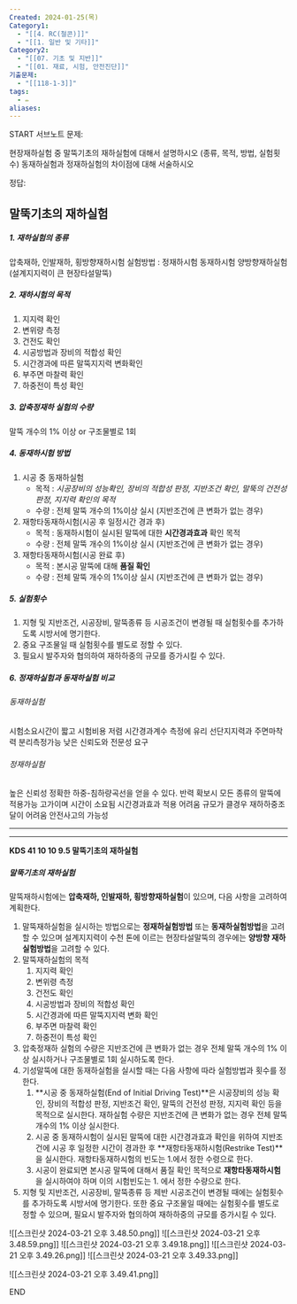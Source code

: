 ```yaml
---
Created: 2024-01-25(목)
Category1:
  - "[[4. RC(철콘)]]"
  - "[[1. 일반 및 기타]]"
Category2:
  - "[[07. 기초 및 지반]]"
  - "[[01. 재료, 시험, 안전진단]]"
기출문제:
  - "[[118-1-3]]"
tags:
  - ✏️
aliases:
---
```

START
서브노트
문제:  

현장재하실험 중 말뚝기초의 재하실험에 대해서 설명하시오
(종류, 목적, 방법, 실험횟수)
동재하실험과 정재하실험의 차이점에 대해 서술하시오

정답: 
## 말뚝기초의 재하실험 
##### 1. 재하실험의 종류
압축재하, 인발재하, 횡방향재하시험
실험방법 :
정재하시험 동재하시험 양방향재하실험(설계지지력이 큰 현장타설말뚝)
##### 2. 재하시험의 목적
1. 지지력 확인
2. 변위량 측정
3. 건전도 확인
4. 시공방법과 장비의 적합성 확인
5. 시간경과에 따른 말뚝지지력 변화확인
6. 부주면 마찰력 확인
7. 하중전이 특성 확인
##### 3. 압축정재하 실험의 수량
말뚝 개수의 1% 이상 or 구조물별로 1회
##### 4. 동재하시험 방법
1. 시공 중 동재하실험
	- 목적 : *시공장비의 성능확인, 장비의 적합성 판정, 지반조건 확인, 말뚝의 건전성 판정, 지지력 확인의 목적*
	- 수량 : 전체 말뚝 개수의 1%이상 실시 (지반조건에 큰 변화가 없는 경우)
2. 재항타동재하시험(시공 후 일정시간 경과 후)
	- 목적 : 동재하시험이 실시된 말뚝에 대한 **시간경과효과** 확인 목적
	- 수량 : 전체 말뚝 개수의 1%이상 실시 (지반조건에 큰 변화가 없는 경우)
3. 재항타동재하시험(시공 완료 후)
	- 목적 : 본시공 말뚝에 대해 **품질 확인**
	- 수량 : 전체 말뚝 개수의 1%이상 실시 (지반조건에 큰 변화가 없는 경우)
##### 5. 실험횟수
1. 지형 및 지반조건, 시공장비, 말뚝종류 등 시공조건이 변경될 때 실험횟수를 추가하도록 시방서에 명기한다.
2. 중요 구조물일 때 실험횟수를 별도로 정할 수 있다.
3. 필요시 발주자와 협의하여 재하하중의 규모를 증가시킬 수 있다.
##### 6. 정재하실험과 동재하실험 비교
###### 동재하실험
시험소요시간이 짧고 시험비용 저렴
시간경과계수 측정에 유리
선단지지력과 주면마착력 분리측정가능
낮은 신뢰도와 전문성 요구
###### 정재하실험
높은 신뢰성
정확한 하중-침하량곡선을 얻을 수 있다.
반력 확보시 모든 종류의 말뚝에 적용가능
고가이며 시간이 소요됨
시간경과효과 적용 어려움
규모가 클경우 재하하중조달이 어려움
안전사고의 가능성
***
***
**KDS 41 10 10 9.5 말뚝기초의 재하실험**
##### 말뚝기초의 재하실험
말뚝재하시험에는 **압축재하, 인발재하, 횡방향재하실험**이 있으며, 다음 사항을 고려하여 계획한다.
1. 말뚝재하실험을 실시하는 방법으로는 **정재하실험방법** 또는 **동재하실험방법**을 고려할 수 있으며 설계지지력이 수천 톤에 이르는 현장타설말뚝의 경우에는 **양방향 재하실험방법**을 고려할 수 있다.
2. 말뚝재하실험의 목적
	1. 지지력 확인
	2. 변위령 측정
	3. 건전도 확인
	4. 시공방법과 장비의 적합성 확인
	5. 시간경과에 따른 말뚝지지력 변화 확인
	6. 부주면 마찰력 확인
	7. 하중전이 특성 확인
3. 압축정재하 실험의 수량은 지반조건에 큰 변화가 없는 경우 전체 말뚝 개수의 1% 이상 실시하거나 구조물별로 1회 실시하도록 한다.
4. 기성말뚝에 대한 동재하실험을 실시할 때는 다음 사항에 따라 실험방법과 횟수를 정한다.
	1. **시공 중 동재하실험(End of Initial Driving Test)**은 시공장비의 성능 확인, 장비의 적합성 판정, 지반조건 확인, 말뚝의 건전성 판정, 지지력 확인 등을 목적으로 실시한다. 재하실험 수량은 지반조건에 큰 변화가 없는 경우 전체 말뚝 개수의 1% 이상 실시한다.
	2. 시공 중 동재하시험이 실시된 말뚝에 대한 시간경과효과 확인을 위하여 지반조건에 시공 후 일정한 시간이 경과한 후 **재항타동재하시험(Restrike Test)**을 실시한다. 재항타동재하시험의 빈도는 1.에서 정한 수령으로 한다.
	3. 시공이 완료되면 본시공 말뚝에 대해서 품질 확인 목적으로 **재항타동재하시험**을 실시하여야 하며 이의 시험빈도는 1. 에서 정한 수량으로 한다.
5. 지형 및 지반조건, 시공장비, 말뚝종류 등 제반 시공조건이 변경될 때에는 실험횟수를 추가하도록 시방서에 명기한다. 또한 중요 구조물일 때에는 실험횟수를 별도로 정할 수 있으며, 필요시 발주자와 협의하여 재하하중의 규모를 증가시킬 수 있다.


![[스크린샷 2024-03-21 오후 3.48.50.png]]
![[스크린샷 2024-03-21 오후 3.48.59.png]]
![[스크린샷 2024-03-21 오후 3.49.18.png]]
![[스크린샷 2024-03-21 오후 3.49.26.png]]
![[스크린샷 2024-03-21 오후 3.49.33.png]]

![[스크린샷 2024-03-21 오후 3.49.41.png]]
<!--ID: 1688385888559-->
END

